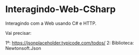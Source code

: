 # Interagindo-Web-CSharp
 Interagindo com a Web usando C# e HTTP.
 
Vai precisar: 

1º: https://jsonplaceholder.typicode.com/todos/
2: Biblioteca: Newtonsoft.Json
